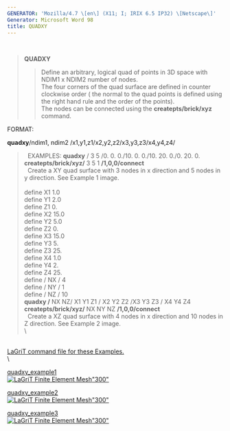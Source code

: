 ```yaml
---
GENERATOR: 'Mozilla/4.7 \[en\] (X11; I; IRIX 6.5 IP32) \[Netscape\]'
Generator: Microsoft Word 98
title: QUADXY
---
```


 

> **QUADXY**
>
> > Define an arbitrary, logical quad of points in 3D space with NDIM1 x
> > NDIM2 number of nodes.\
> > The four corners of the quad surface are defined in counter
> > clockwise order ( the normal to the quad points is defined using the
> > right hand rule and the order of the points).\
> > The nodes can be connected using the **createpts/brick/xyz**
> > command.

FORMAT:

**quadxy**/ndim1, ndim2 /x1,y1,z1/x2,y2,z2/x3,y3,z3/x4,y4,z4/

>  
> EXAMPLES:
> **quadxy** / 3 5 /0. 0. 0./10. 0. 0./10. 20. 0./0. 20. 0.\
> **createpts/brick/xyz/** 3 5 1 **/1,0,0/connect**\
>   Create a XY quad surface with 3 nodes in x direction and 5 nodes in
> y direction. See Example 1 image.\
> \
> define X1 1.0\
> define Y1 2.0\
> define Z1 0.\
> define X2 15.0\
> define Y2 5.0\
> define Z2 0.\
> define X3 15.0\
> define Y3 5.\
> define Z3 25.\
> define X4 1.0\
> define Y4 2.\
> define Z4 25.\
> define / NX / 4\
> define / NY / 1\
> define / NZ / 10\
> **quadxy /** NX NZ/ X1 Y1 Z1 / X2 Y2 Z2 /X3 Y3 Z3 / X4 Y4 Z4\
> **createpts/brick/xyz/** NX NY NZ **/1,0,0/connect**\
>   Create a XZ quad surface with 4 nodes in x direction and 10 nodes in
> Z direction. See Example 2 image.\
> \

\
[LaGriT command file for these Examples.](quadxy_ex.txt)\
\

[quadxy\_example1](quadxy_example1.png)\
[![LaGriT Finite Element
Mesh](quadxy_example1_TN.PNG)"300"](quadxy_example1.png)

[quadxy\_example2](quadxy_example2.png)\
[![LaGriT Finite Element
Mesh](quadxy_example2_TN.PNG)"300"](quadxy_example2.png)

[quadxy\_example3](quadxy_example3.png)\
[![LaGriT Finite Element
Mesh](quadxy_example3_TN.PNG)"300"](quadxy_example3.png)
